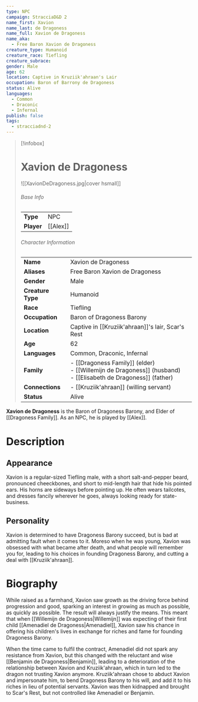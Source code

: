 ```yaml
---
type: NPC
campaign: StracciaD&D 2
name_first: Xavion
name_last: de Dragoness
name_full: Xavion de Dragoness
name_aka:
  - Free Baron Xavion de Dragoness
creature_type: Humanoid
creature_race: Tiefling
creature_subrace: 
gender: Male
age: 62
location: Captive in Kruziik'ahraan's Lair
occupation: Baron of Barrony de Dragoness
status: Alive
languages:
  - Common
  - Draconic
  - Infernal
publish: false
tags:
  - stracciadnd-2
---
```

> [!infobox]  
> # Xavion de Dragoness
> ![[XavionDeDragoness.jpg|cover hsmall]]  
> ###### Base Info
> | | |  
> |---|---|  
> | **Type** | NPC |
> | **Player** | [[Alex]] |
> ###### Character Information  
> | | |  
> |---|---|  
> | **Name** | Xavion de Dragoness |
> | **Aliases** | Free Baron Xavion de Dragoness |
> | **Gender** | Male | 
> | **Creature Type** | Humanoid |
> | **Race** | Tiefling |  
> | **Occupation** | Baron of Dragoness Barony |  
> | **Location** | Captive in [[Kruziik'ahraan]]'s lair, Scar's Rest |
> | **Age** | 62 |
> | **Languages** | Common, Draconic, Infernal |  
> | **Family** | - [[Dragoness Family]] (elder)<br>- [[Willemijn de Dragoness]] (husband)<br>- [[Elisabeth de Dragoness]] (father) |
> | **Connections** | - [[Kruziik'ahraan]] (willing servant) |
> | **Status** | Alive |

**Xavion de Dragoness** is the Baron of Dragoness Barony, and Elder of [[Dragoness Family]]. As an NPC, he is played by [[Alex]].
# Description
## Appearance
Xavion is a regular-sized Tiefling male, with a short salt-and-pepper beard, pronounced cheeckbones, and short to mid-length hair that hide his pointed ears. His horns are sideways before pointing up. He often wears tailcotes, and dresses fancily wherever he goes, always looking ready for state-business.
## Personality
Xavion is determined to have Dragoness Barony succeed, but is bad at admitting fault when it comes to it. Moreso when he was young, Xavion was obsessed with what became after death, and what people will remember you for, leading to his choices in founding Dragoness Barony, and cutting a deal with [[Kruziik'ahraan]].
# Biography
While raised as a farmhand, Xavion saw growth as the driving force behind progression and good, sparking an interest in growing as much as possible, as quickly as possible. The result will always justify the means. This meant that when [[Willemijn de Dragoness|Willemijn]] was expecting of their first child [[Amenadiel de Dragoness|Amenadiel]], Xavion saw his chance in offering his children's lives in exchange for riches and fame for founding Dragoness Barony.

When the time came to fulfil the contract, Amenadiel did not spark any resistance from Xavion, but this changed with the reluctant and wise [[Benjamin de Dragoness|Benjamin]], leading to a deterioration of the relationship between Xavion and Kruziik'ahraan, which in turn led to the dragon not trusting Xavion anymore. Kruziik'ahraan chose to abduct Xavion and impersonate him, to bend Dragoness Barony to his will, and add it to his riches in lieu of potential servants. Xavion was then kidnapped and brought to Scar's Rest, but not controlled like Amenadiel or Benjamin.